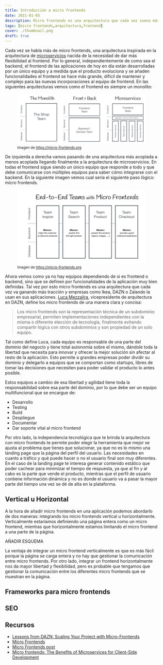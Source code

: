 ```yaml
---
title: Introducción a micro frontends
date: 2021-01-03
description: Micro frontends es una arquitectura que cada vez suena más y se usa más por parte de las empresas.
tags: [micro frontends,arquitectura,frontend]
cover: ./thumbnail.png
draft: true
---
```


Cada vez se habla más de micro frontends, una arquitectura inspirada en la 
arquitectura de [microservicios](https://microservices.io/) nacida de la necesidad 
de dar más flexibilidad al frontend. Por lo general, independientemente de como 
sea el backend, el frontend de las aplicaciones de hoy en día están desarrolladas 
por un único equipo y a medida que el producto evoluciona y se añaden funcionalidades 
el frontend se hace más grande, difícil de mantener y complejo para las nuevas incorporaciones al equipo de frontend. 
En las siguientes arquitecturas vemos como el frontend es siempre un monolito:

<figure role="group" id="monolith-frontback-microservices">
    <img 
        src="monolith-frontback-microservices.png" 
        alt="Comparación entre arquitecturas"
    />
    <figcaption>
        <small>
            Imagen de <a href="https://micro-frontends.org" target="_blank"> 
            https://micro-frontends.org</a>
        </small>
    </figcaption>
</figure>

De izquierda a derecha vamos pasando de una arquitectura más acoplada a menos acoplada llegando finalmente a la 
arquitectura de microservicios. En todas el frontend sigue siendo un único equipo que responde a todo y que debe 
comunicarse con múltiples equipos para saber cómo integrarse con el backend. En la siguiente imagen vemos cual 
sería el siguiente paso lógico: micro frontends.

<figure role="group" id="verticals-headline">
    <img 
        src="verticals-headline.png" 
        alt="Comparación entre arquitecturas"
    />
    <figcaption>
        <small>
            Imagen de <a href="https://micro-frontends.org" target="_blank"> 
            https://micro-frontends.org</a>
        </small>
    </figcaption>
</figure>

Ahora vemos como ya no hay equipos dependiendo de si es frontend o backend, sino que se definen por funcionalidades 
de la aplicación muy bien definidas. Tal vez por esto micro frontends es una arquitectura que cada vez va ganando 
más tracción y empresas como Ikea, DAZN o Zalando la usan en sus aplicaciones. 
[Luca Mezzalira](https://lucamezzalira.com/about/), vicepresidente de arquitectura en DAZN, define los micro 
frontends de una manera clara y concisa:

> Los micro frontends son la representación técnica de un subdominio empresarial, permiten implementaciones 
> independientes con la misma o diferente elección de tecnología, finalmente evitando compartir lógica con otros 
> subdominios y son propiedad de un solo equipo.

Tal como define Luca, cada equipo es responsable de una parte del dominio del negocio y tiene total autonomía sobre 
el mismo, dándole toda la libertad que necesita para innovar y ofrecer la mejor solución sin afectar al resto de la 
aplicación. Esto permite a grandes empresas poder dividir su dominio y delegarlo a equipos que se comportan como 
startups, libres de tomar las decisiones que necesiten para poder validar el producto lo antes posible.

Estos equipos a cambio de esa libertad y agilidad tiene toda la responsabilidad sobre esa parte del dominio, por lo 
que debe ser un equipo multifuncional que se encargue de:

- Desarrollo
- Testing
- Build
- Despliegue
- Documentar
- Dar soporte vital al micro frontend

Por otro lado, la independencia tecnológica que te brinda la arquitectura con micro frontends te permite poder 
elegir la herramienta que mejor se ajusta al problema que tienes que solucionar, ya que no es lo mismo una landing 
page que la página del perfil del usuario. Las necesidades en cuanto a tráfico y qué puede hacer o no el usuario 
final son muy diferentes. En el caso de la landing page te interesa generar contenido estático que poder cachear 
para minimizar el tiempo de respuesta, ya que al fin y al cabo es la parte que vende el producto, mientras que el 
perfil de usuario contiene información dinámica y no es donde el usuario va a pasar la mayor parte del tiempo una 
vez se dé de alta en la plataforma.

## Vertical u Horizontal
A la hora de añadir micro frontends en una aplicación podemos abordarlo de 
dos maneras: integrando los micro frontends vertical u horizontalmente. 
Verticalmente estaríamos definiendo una página entera como un micro frontend,
mientras que horizontalmente estamos limitando el micro frontend a una parte 
de la página. 

AÑADIR ESQUEMA 

La ventaja de integrar un micro frontend verticalmente es que es más fácil 
porque la página se carga entera y no hay que gestionar la comunicación 
entre micro frontends. Por otro lado, integrar un frontend horizontalmente 
nos da mayor libertad y flexibilidad, pero es probable que tengamos que 
gestionar la comunicación entre los diferentes micro frontends que se 
muestran en la página.

## Frameworks para micro frontends

## SEO

## Recursos

- [Lessons from DAZN: Scaling Your Project with Micro-Frontends](https://www.infoq.com/presentations/dazn-microfrontend/)
- [Micro Frontends](https://micro-frontends-es.org/)
- [Micro Frontends post](https://martinfowler.com/articles/micro-frontends.html)
- [Micro frontends: The Benefits of Microservices for Client-Side Development](https://thenewstack.io/microfrontends-the-benefits-of-microservices-for-client-side-development/)
